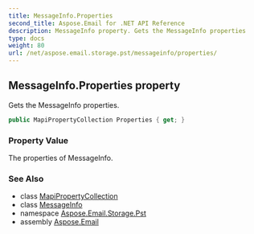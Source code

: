 ```yaml
---
title: MessageInfo.Properties
second_title: Aspose.Email for .NET API Reference
description: MessageInfo property. Gets the MessageInfo properties
type: docs
weight: 80
url: /net/aspose.email.storage.pst/messageinfo/properties/
---
```

## MessageInfo.Properties property

Gets the MessageInfo properties.

```csharp
public MapiPropertyCollection Properties { get; }
```

### Property Value

The properties of MessageInfo.

### See Also

* class [MapiPropertyCollection](../../../aspose.email.mapi/mapipropertycollection/)
* class [MessageInfo](../)
* namespace [Aspose.Email.Storage.Pst](../../messageinfo/)
* assembly [Aspose.Email](../../../)


